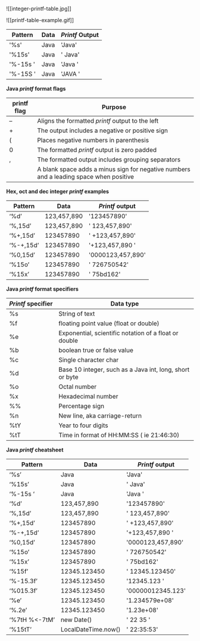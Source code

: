 
![[integer-printf-table.jpg]]


![[printf-table-example.gif]]



| Pattern  | Data | _Printf_ Output   |
| -------- | ---- | ----------------- |
| '%s'     | Java | 'Java'            |
| '%15s'   | Java | '           Java' |
| '%-15s ' | Java | 'Java           ' |
| '%-15S ' | Java | 'JAVA           ' |



**Java _printf_ format flags**

| printf flag | Purpose                                                                                |
| ----------- | -------------------------------------------------------------------------------------- |
| –           | Aligns the formatted _printf_ output to the left                                       |
| +           | The output includes a negative or positive sign                                        |
| (           | Places negative numbers in parenthesis                                                 |
| 0           | The formatted _printf_ output is zero padded                                           |
| ,           | The formatted output includes grouping separators                                      |
| <space>     | A blank space adds a minus sign for negative numbers and a leading space when positive |


**Hex, oct and dec integer _printf_ examples**

|Pattern|Data|_Printf_ output|
|---|---|---|
|‘%d’|123,457,890|'123457890'|
|‘%,15d’|123,457,890|'    123,457,890'|
|‘%+,15d’|123457890|'   +123,457,890'|
|‘%-+,15d’|123457890|'+123,457,890   '|
|‘%0,15d’|123457890|'0000123,457,890'|
|‘%15o’|123457890|'      726750542'|
|‘%15x’|123457890|'        75bd162'|


**Java _printf_ format specifiers**

|_Printf_ specifier|Data type|
|---|---|
|%s|String of text|
|%f|floating point value (float or double)|
|%e|Exponential, scientific notation of a float or double|
|%b|boolean true or false value|
|%c|Single character char|
|%d|Base 10 integer, such as a Java int, long, short or byte|
|%o|Octal number|
|%x|Hexadecimal number|
|%%|Percentage sign|
|%n|New line, aka carriage-return|
|%tY|Year to four digits|
|%tT|Time in format of HH:MM:SS ( ie 21:46:30)|

**Java _printf_ cheatsheet**

|Pattern|Data|_Printf_ output|
|---|---|---|
|‘%s’|Java|'Java'|
|‘%15s’|Java|'           Java'|
|‘%-15s ‘|Java|'Java           '|
|‘%d’|123,457,890|'123457890'|
|‘%,15d’|123,457,890|'    123,457,890'|
|‘%+,15d’|123457890|'   +123,457,890'|
|‘%-+,15d’|123457890|'+123,457,890   '|
|‘%0,15d’|123457890|'0000123,457,890'|
|‘%15o’|123457890|'      726750542'|
|‘%15x’|123457890|'        75bd162'|
|‘%15f’|12345.123450|'   12345.123450'|
|‘%-15.3f’|12345.123450|'12345.123      '|
|‘%015.3f’|12345.123450|'00000012345.123'|
|‘%e’|12345.123450|'1.234579e+08'|
|‘%.2e’|12345.123450|'1.23e+08'|
|‘%7tH %<-7tM’|new Date()|'     22 35     '|
|‘%15tT’|LocalDateTime.now()|'       22:35:53'|
